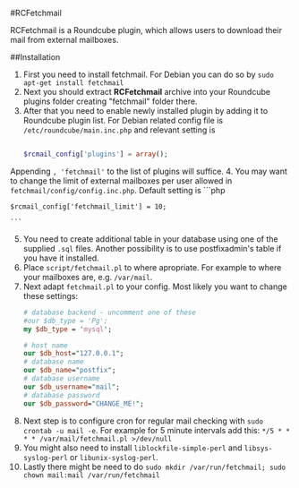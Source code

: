 #RCFetchmail

RCFetchmail is a Roundcube plugin, which allows users to download their mail from external mailboxes.

##Installation
1. First you need to install fetchmail. For Debian you can do so by `sudo apt-get install fetchmail`
2. Next you should extract **RCFetchmail** archive into your Roundcube plugins folder creating "fetchmail" folder there.
3. After that you need to enable newly installed plugin by adding it to Roundcube plugin list. For Debian related config file is `/etc/roundcube/main.inc.php` and relevant setting is 
	```php
	
	$rcmail_config['plugins'] = array();
	
	```
Appending `, 'fetchmail'` to the list of plugins will suffice.
4. You may want to change the limit of external mailboxes per user allowed in `fetchmail/config/config.inc.php`. Default setting is 
	```php
	
	$rcmail_config['fetchmail_limit'] = 10;
	
	```
5. You need to create additional table in your database using one of the supplied `.sql` files. Another possibility is to use postfixadmin's table if you have it installed. 
6. Place `script/fetchmail.pl` to where apropriate. For example to where your mailboxes are, e.g. `/var/mail`.
7. Next adapt `fetchmail.pl` to your config. Most likely you want to change these settings:
	```perl
	# database backend - uncomment one of these
	#our $db_type = 'Pg';
	my $db_type = 'mysql';

	# host name
	our $db_host="127.0.0.1";
	# database name
	our $db_name="postfix";
	# database username
	our $db_username="mail";
	# database password
	our $db_password="CHANGE_ME!";
	```
8. Next step is to configure cron for regular mail checking with `sudo crontab -u mail -e`. For example for 5 minute intervals add this: `*/5 * * * * /var/mail/fetchmail.pl >/dev/null`
9. You might also need to install `liblockfile-simple-perl` and `libsys-syslog-perl` or `libunix-syslog-perl`.
10. Lastly there might be need to do `sudo mkdir /var/run/fetchmail; sudo chown mail:mail /var/run/fetchmail`
